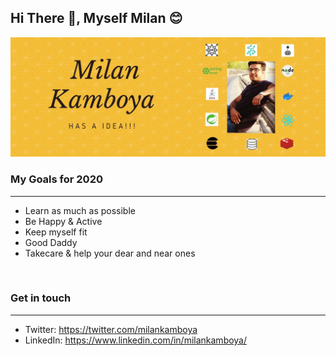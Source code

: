 ## Hi There 👋, Myself Milan 😊

![Milan Kamboya - Sr. software engineer](/images/mk.jpg?raw=true "Milan Got An Idea")


### My Goals for 2020
-------------------
- Learn as much as possible
- Be Happy & Active
- Keep myself fit
- Good Daddy
- Takecare & help your dear and near ones
<br/>

### Get in touch
-------------------
- Twitter: https://twitter.com/milankamboya
- LinkedIn: https://www.linkedin.com/in/milankamboya/
